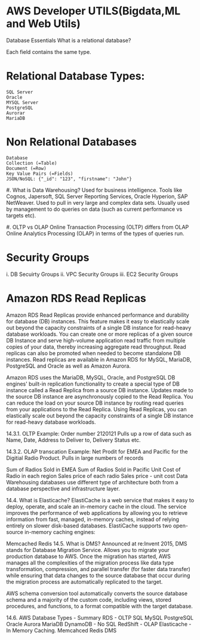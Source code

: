 # AWS Developer UTILS(Bigdata,ML and Web Utils)

Database Essentials
What is a relational database?

Each field contains the same type.
# Relational Database Types:

	SQL Server
	Oracle
	MYSQL Server
	PostgreSQL
	Aurorar
	MariaDB
# Non Relational Databases
	Database
	Collection (=Table)
	Document (=Row)
	Key Value Pairs (=Fields)
	JSON/NoSQL: {"_id": "123", "firstname": "John"}

#. What is Data Warehousing?
	Used for business intelligence. Tools like Cognos, Japersoft, SQL Server Reporting Services, Oracle Hyperion, SAP NetWeaver.
	Used to pull in very large and complex data sets. Usually used by management to do queries on data (such as current performance vs targets etc).

#. OLTP vs OLAP
	Online Transaction Processing (OLTP) differs from OLAP Online Analytics Processing (OLAP) in terms of the types of queries run.

# Security  Groups 
   i.	DB Secuirty Groups
   ii.  VPC Security Groups
   iii.  EC2 Security Groups 
   
# Amazon RDS Read Replicas    
 Amazon RDS Read Replicas provide enhanced performance and durability for database (DB) instances. This feature makes it easy to elastically scale out beyond the capacity constraints of a single DB instance for read-heavy database workloads. You can create one or more replicas of a given source DB Instance and serve high-volume application read traffic from multiple copies of your data, thereby increasing aggregate read throughput. Read replicas can also be promoted when needed to become standalone DB instances. Read replicas are available in Amazon RDS for MySQL, MariaDB, PostgreSQL and Oracle as well as Amazon Aurora.  
 
 Amazon RDS uses the MariaDB, MySQL, Oracle, and PostgreSQL DB engines' built-in replication functionality to create a special type of DB instance called a Read Replica from a source DB instance. Updates made to the source DB instance are asynchronously copied to the Read Replica. You can reduce the load on your source DB instance by routing read queries from your applications to the Read Replica. Using Read Replicas, you can elastically scale out beyond the capacity constraints of a single DB instance for read-heavy database workloads.
 
 
14.3.1. OLTP Example:
Order number 2120121 Pulls up a row of data such as Name, Date, Address to Deliver to, Delivery Status etc.

14.3.2. OLAP transcation Example:
Net Prodit for EMEA and Pacific for the Digitial Radio Product. Pulls in large numbers of records

Sum of Radios Sold in EMEA
Sum of Radios Sold in Pacific
Unit Cost of Radio in each region
Sales price of each radio
Sales price - unit cost
Data Warehousing databases use different type of architecture both from a database perspective and infrastructure layer.

14.4. What is Elasticache?
ElastiCache is a web service that makes it easy to deploy, operate, and scale an in-memory cache in the cloud. The service improves the performance of web applications by allowing you to retrieve information from fast, managed, in-memory caches, instead of relying entirely on slower disk-based databases. ElastiCache supports two open-source in-memory caching engines:

Memcached
Redis
14.5. What is DMS?
Announced at re:Invent 2015, DMS stands for Database Migration Service. Allows you to migrate your production database to AWS. Once the migration has started, AWS manages all the complexities of the migration process like data type transformation, compression, and parallel transfer (for faster data transfer) while ensuring that data changes to the source database that occur during the migration process are automatically replicated to the target.

AWS schema conversion tool automatically converts the source database schema and a majority of the custom code, including views, stored procedures, and functions, to a format compatible with the target database.

14.6. AWS Database Types - Summary
RDS - OLTP
SQL
MySQL
PostgreSQL
Oracle
Aurora
MariaDB
DynamoDB - No SQL
RedShift - OLAP
Elasticache - In Memory Caching.
Memcahced
Redis
DMS